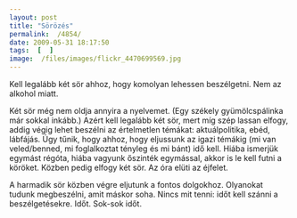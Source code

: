 ```yaml
---
layout: post
title: "Sörözés"
permalink:  /4854/ 
date: 2009-05-31 18:17:50
tags:  [  ] 
image:  /files/images/flickr_4470699569.jpg 
---
```

Kell legalább két sör ahhoz, hogy komolyan lehessen beszélgetni. Nem az alkohol miatt.

Két sör még nem oldja annyira a nyelvemet. (Egy székely gyümölcspálinka már sokkal inkább.) Azért kell legalább két sör, mert míg szép lassan elfogy, addig végig lehet beszélni az értelmetlen témákat: aktuálpolitika, ebéd, lábfájás. Úgy tűnik, hogy ahhoz, hogy eljussunk az igazi témákig (mi van veled/benned, mi foglalkoztat tényleg és mi bánt) idő kell. Hiába ismerjük egymást régóta, hiába vagyunk őszinték egymással, akkor is le kell futni a köröket. Közben pedig elfogy két sör. Az óra elüti az éjfelet.

A harmadik sör közben végre eljutunk a fontos dolgokhoz. Olyanokat tudunk megbeszélni, amit máskor soha. Nincs mit tenni: időt kell szánni a beszélgetésekre. Időt. Sok-sok időt.

